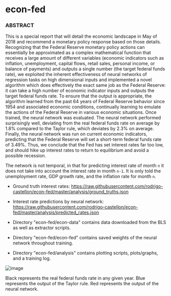 # econ-fed

### ABSTRACT
This is a special report that will detail the economic landscape in May of 2018 and recommend a monetary policy response based on those details. Recognizing that the Federal Reserve monetary policy actions can essentially be approximated as a complex mathematical function that receives a large amount of different variables (economic indicators such as inflation, unemployment, capital flows, retail sales, personal income, or balance of payments) and outputs a single number (the target federal funds rate), we exploited the inherent effectiveness of neural networks of regression tasks on high dimensional inputs and implemented a novel algorithm which does effectively the exact same job as the Federal Reserve: it can take a high number of economic indicator inputs and outputs the target federal funds rate. To ensure that the output is appropriate, the algorithm learned from the past 64 years of Federal Reserve behavior since 1954 and associated economic conditions, continually learning to emulate the actions of the Federal Reserve in various economic situations. Once trained, the neural network was evaluated. The neural network performed surprisingly well, deviating from the real federal funds rate on average by 1.8% compared to the Taylor rule, which deviates by 2.3% on average. Finally, the neural network was run on current economic indicators, predicting that the Federal Reserve will set a short-term federal funds rate of 3.49%. Thus, we conclude that the Fed has set interest rates far too low, and should hike up interest rates to return to equilibrium and avoid a possible recession.

The network is not temporal, in that for predicting interest rate of month `n` it does not take into account the interest rate in month `n-1`. It is only told the unemployment rate, GDP growth rate, and the inflation rate for month `n`.

- Ground truth interest rates: https://raw.githubusercontent.com/rodrigo-castellon/econ-fed/master/analysis/ground_truths.json

- Interest rate predictions by neural network: https://raw.githubusercontent.com/rodrigo-castellon/econ-fed/master/analysis/predicted_rates.json

- Directory "econ-fed/econ-data" contains data downloaded from the BLS as well as extractor scripts.

- Directory "econ-fed/econ-fed" contains saved weights of the neural network throughout training.

- Directory "econ-fed/analysis" contains plotting scripts, plots/graphs, and a training log.

![image](https://github.com/rodrigo-castellon/econ-fed/blob/master/analysis/timegraph5.png?raw=true)

Black represents the real federal funds rate in any given year. Blue represents the output of the Taylor rule. Red represents the output of the neural network.
